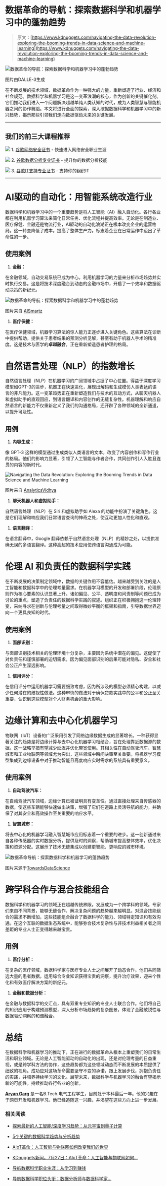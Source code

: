 # 数据革命的导航：探索数据科学和机器学习中的蓬勃趋势

> 原文：[https://www.kdnuggets.com/navigating-the-data-revolution-exploring-the-booming-trends-in-data-science-and-machine-learning](https://www.kdnuggets.com/navigating-the-data-revolution-exploring-the-booming-trends-in-data-science-and-machine-learning)

![数据革命的导航：探索数据科学和机器学习中的蓬勃趋势](../Images/8f0adbcc262e9e31e887b62e48406407.png)

图片由DALLE-3生成

在不断发展的技术领域，数据革命作为一种强大的力量，重新塑造了行业、经济和社会规范。数据科学和机器学习是这一变革浪潮的核心，作为创新的关键催化剂。它们推动我们进入一个问题解决超越单纯人类认知的时代，成为人类智慧与智能机器之间的协作舞蹈。本文将进行全面的探索，深入挖掘数据科学和机器学习中的新兴趋势，揭示那些引领我们走向数据驱动未来的关键发展。

* * *

## 我们的前三大课程推荐

![](../Images/0244c01ba9267c002ef39d4907e0b8fb.png) 1\. [谷歌网络安全证书](https://www.kdnuggets.com/google-cybersecurity) - 快速进入网络安全职业生涯

![](../Images/e225c49c3c91745821c8c0368bf04711.png) 2\. [谷歌数据分析专业证书](https://www.kdnuggets.com/google-data-analytics) - 提升你的数据分析技能

![](../Images/0244c01ba9267c002ef39d4907e0b8fb.png) 3\. [谷歌IT支持专业证书](https://www.kdnuggets.com/google-itsupport) - 支持你的组织IT

* * *

# AI驱动的自动化：用智能系统改造行业

数据科学和机器学习中的一个重要趋势是将人工智能（AI）融入自动化。各行各业都在利用机器学习算法来简化日常任务、优化流程并提高效率。无论是在制造业、医疗保健、金融还是物流行业，AI驱动的自动化浪潮正在根本改变企业的运营格局。这一转变降低了成本，提高了整体生产力，标志着企业在日常运作中迈出了革命性的一步。

## 使用案例

1.  **金融：**

在金融领域，自动交易系统已成为中心，利用机器学习的力量来分析市场趋势并实时执行交易。这是将技术深度融合到动态的金融市场中，开启了一个效率和数据驱动决策的新纪元。

![数据革命的导航：探索数据科学和机器学习中的蓬勃趋势](../Images/67f416eb0716bc97345c46c27924c828.png)

图片来自 [AISmartz](https://www.aismartz.com/blog/use-cases-of-ai-in-the-finance-sector/)

1.  **医疗保健：**

在医疗保健领域，机器学习算法的惊人能力正逐步进入关键角色。这些算法在诊断中提供帮助，提供关于患者结果的预测分析见解，甚至有助于机器人手术的精准度。这是技术与医学的**卓越融合**，正在重新塑造患者护理的格局。

# 自然语言处理（NLP）的指数增长

自然语言处理（NLP）在机器学习的广阔领域中占据了中心位置。得益于深度学习模型如GPT-3的进步，机器正在快速进化，展现出解码和生成模仿人类表达的语言的非凡能力。这一变革趋势正在重新塑造我们与技术的互动方式，从聊天机器人和虚拟助手的直观回应，到语言翻译和内容创作的无缝复杂性。机器理解和响应自然语言的新能力不仅重新定义了我们的沟通格局，还开辟了各种领域的全新通道，以提升可及性。

## 用例

1.  **内容生成：**

像 GPT-3 这样的模型通过生成类似人类语言的文本，改变了内容创作和写作行业的格局。他们的影响力显著，引领了人工智能与作者合作，共同创作引人入胜且连贯的内容的新时代。

![Navigating the Data Revolution: Exploring the Booming Trends in Data Science and Machine Learning](../Images/fa5256d0db31fe5d9998bfa8ca40d4bd.png)

图片来自 [AnalyticsVidhya](https://www.analyticsvidhya.com/blog/2023/03/ai-content-creation/)

1.  **聊天机器人和虚拟助手：**

自然语言处理（NLP）在 Siri 和虚拟助手如 Alexa 的功能中扮演了关键角色。这是它们理解和响应我们日常语言查询的神奇之处，使互动更加人性化和直观。

1.  **语言翻译：**

在语言翻译中，Google 翻译依赖于自然语言处理（NLP）的精妙之处，以提供准确无误的多语言翻译。这种高超的技术应用使跨语言沟通成为可能。

# 伦理 AI 和负责任的数据科学实践

在不断发展的决策制定领域中，数据的关键作用不容低估。越来越受到关注的是人工智能和数据科学中的伦理考量需求。在机器学习模型的开发和部署阶段，伦理原则作为核心要素的认识显著上升。诸如偏见、公平、透明度和问责制等问题已成为讨论的重点，塑造了负责任的数据科学实践的叙述。组织正在积极拥抱这一伦理转变，采纳寻求在创新与伦理考量之间取得微妙平衡的框架和指南，引导数据世界迈向一个更具良知的时代。

## 使用案例

1.  **面部识别：**

与面部识别技术相关的伦理环境十分复杂，主要因为系统中潜在的偏见。这促使了对负责任和谨慎部署的迫切需求，因为偏见面部识别的后果可能对隐私、安全和社会公正产生深远影响。

1.  **信用评分：**

在信用评分中运用机器学习需要细致考虑，因为所涉及的模型必须精心构建，以减少任何潜在的歧视性做法。这种审慎的做法对于确保贷款实践中的公平和公正至关重要，认识到这些模型对个人财务机会的重大影响。

# 边缘计算和去中心化机器学习

物联网（IoT）设备的广泛采用引发了网络边缘数据生成的显著增长。一种获得显著关注的趋势是将边缘计算与去中心化机器学习相结合，旨在处理靠近数据源的数据。这一战略举措有望减少延迟并优化带宽使用。其相关性在自动驾驶汽车、智慧城市和工业物联网等领域尤为突出，这些领域中瞬间决策至关重要。将机器学习模型集成到边缘设备中对于推动智能且高度响应实时需求的系统具有重要意义。

## 使用案例

1.  **自动驾驶汽车：**

在自动驾驶汽车领域，边缘计算已被证明具有变革性。通过直接处理来自传感器的数据，使这些车辆能够快速做出决策，增强了它们在道路上灵活导航的能力，并确保了对其安全和高效操作至关重要的响应水平。

1.  **智慧城市：**

将去中心化的机器学习融入智慧城市应用标志着一个重要的进步。这一创新通过来自各种传感器的实时数据分析，提供及时的洞察，帮助城市提高整体效率，优化决策和资源分配。这展示了技术无缝集成以创建更智能、更响应的城市环境。

![数据革命导航：探索数据科学和机器学习的蓬勃趋势](../Images/7598cfb4f83662913486d75d1568e9f0.png)

图片来源于[TowardsDataScience](https://towardsdatascience.com/how-ai-can-help-smart-city-initiatives-f83484891343)

# 跨学科合作与混合技能组合

数据科学和机器学习的领域正在超越传统界限，发展成为一个跨学科的领域。专家们来自不同背景，能够无缝合作，解决复杂问题的趋势越来越明显。对混合技能组合的需求不断增加，这些技能组合融合了数据科学的能力、领域特定知识和有效沟通。在这个互联的数据生态系统中，能够弥合技术复杂性与非技术利益相关者之间差距的专业人士正变得越来越宝贵。

## 用例

1.  **医疗分析：**

在复杂的医疗领域，数据科学家与医疗专业人士之间展开了动态合作。他们共同筛选大量的患者数据，运用综合专业知识获得宝贵的洞察，提升治疗效果，迎来个性化和有效医疗解决方案的新纪元。

1.  **金融和数据分析：**

在金融与数据科学的交汇点，具有双重专业知识的专业人士联合合作。他们将自己的知识应用于构建预测模型，深入分析市场趋势的复杂图景，体现了金融敏锐性与数据驱动洞察的和谐融合。

# 总结

在数据科学和机器学习的推动下，正在进行的数据革命从根本上重塑我们的日常生活和职业领域。无论是人工智能驱动的自动化的出现，还是对伦理考量的日益重视，或是跨学科方法的协作，这些趋势都为这些领域动态而不断发展的本质提供了细致的视角。成功应对这场革命需要坚守不变的承诺，跟上发展步伐，拥抱负责任的实践，并培养持续学习的文化。展望未来，数据科学与机器学习的融合有望揭示新的可能性，持续推动各行各业的创新。

**[Aryan Garg](https://www.linkedin.com/in/aryan-garg-1bbb791a3/)** 是一名B.Tech.电气工程学生，目前处于本科最后一年。他的兴趣在于网页开发和机器学习。他已经追随这一兴趣，并渴望在这些方向上进一步发展。

### 相关阅读

+   [探索最新的人工智能/深度学习趋势：从元宇宙到量子计算](https://www.kdnuggets.com/2023/07/exploring-latest-trends-aidl-metaverse-quantum-computing.html)

+   [5个关键的数据科学趋势与分析趋势](https://www.kdnuggets.com/2022/08/5-key-data-science-trends-analytics-trends.html)

+   [AIoT革命：人工智能与物联网如何改变我们的世界](https://www.kdnuggets.com/2022/07/aiot-revolution-ai-iot-transforming-world.html)

+   [KDnuggets新闻，7月27日：AIoT革命：人工智能与物联网如何…](https://www.kdnuggets.com/2022/n30.html)

+   [导航数据科学职业生涯：从学习到赚钱](https://www.kdnuggets.com/navigating-your-data-science-career-from-learning-to-earning)

+   [导航数据科学职位头衔：数据分析师与数据科学家…](https://www.kdnuggets.com/navigating-data-science-job-titles-data-analyst-vs-data-scientist-vs-data-engineer)
